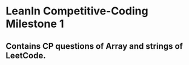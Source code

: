 # LeanIn Competitive-Coding Milestone 1

## Contains CP questions of Array and strings of LeetCode.
